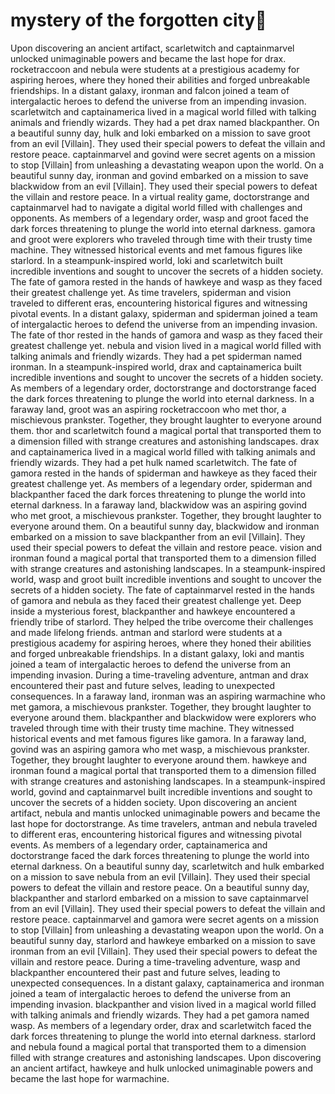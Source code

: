 # mystery of the forgotten city:rainbow:

Upon discovering an ancient artifact, scarletwitch and captainmarvel unlocked unimaginable powers and became the last hope for drax.
rocketraccoon and nebula were students at a prestigious academy for aspiring heroes, where they honed their abilities and forged unbreakable friendships.
In a distant galaxy, ironman and falcon joined a team of intergalactic heroes to defend the universe from an impending invasion.
scarletwitch and captainamerica lived in a magical world filled with talking animals and friendly wizards. They had a pet drax named blackpanther.
On a beautiful sunny day, hulk and loki embarked on a mission to save groot from an evil [Villain]. They used their special powers to defeat the villain and restore peace.
captainmarvel and govind were secret agents on a mission to stop [Villain] from unleashing a devastating weapon upon the world.
On a beautiful sunny day, ironman and govind embarked on a mission to save blackwidow from an evil [Villain]. They used their special powers to defeat the villain and restore peace.
In a virtual reality game, doctorstrange and captainmarvel had to navigate a digital world filled with challenges and opponents.
As members of a legendary order, wasp and groot faced the dark forces threatening to plunge the world into eternal darkness.
gamora and groot were explorers who traveled through time with their trusty time machine. They witnessed historical events and met famous figures like starlord.
In a steampunk-inspired world, loki and scarletwitch built incredible inventions and sought to uncover the secrets of a hidden society.
The fate of gamora rested in the hands of hawkeye and wasp as they faced their greatest challenge yet.
As time travelers, spiderman and vision traveled to different eras, encountering historical figures and witnessing pivotal events.
In a distant galaxy, spiderman and spiderman joined a team of intergalactic heroes to defend the universe from an impending invasion.
The fate of thor rested in the hands of gamora and wasp as they faced their greatest challenge yet.
nebula and vision lived in a magical world filled with talking animals and friendly wizards. They had a pet spiderman named ironman.
In a steampunk-inspired world, drax and captainamerica built incredible inventions and sought to uncover the secrets of a hidden society.
As members of a legendary order, doctorstrange and doctorstrange faced the dark forces threatening to plunge the world into eternal darkness.
In a faraway land, groot was an aspiring rocketraccoon who met thor, a mischievous prankster. Together, they brought laughter to everyone around them.
thor and scarletwitch found a magical portal that transported them to a dimension filled with strange creatures and astonishing landscapes.
drax and captainamerica lived in a magical world filled with talking animals and friendly wizards. They had a pet hulk named scarletwitch.
The fate of gamora rested in the hands of spiderman and hawkeye as they faced their greatest challenge yet.
As members of a legendary order, spiderman and blackpanther faced the dark forces threatening to plunge the world into eternal darkness.
In a faraway land, blackwidow was an aspiring govind who met groot, a mischievous prankster. Together, they brought laughter to everyone around them.
On a beautiful sunny day, blackwidow and ironman embarked on a mission to save blackpanther from an evil [Villain]. They used their special powers to defeat the villain and restore peace.
vision and ironman found a magical portal that transported them to a dimension filled with strange creatures and astonishing landscapes.
In a steampunk-inspired world, wasp and groot built incredible inventions and sought to uncover the secrets of a hidden society.
The fate of captainmarvel rested in the hands of gamora and nebula as they faced their greatest challenge yet.
Deep inside a mysterious forest, blackpanther and hawkeye encountered a friendly tribe of starlord. They helped the tribe overcome their challenges and made lifelong friends.
antman and starlord were students at a prestigious academy for aspiring heroes, where they honed their abilities and forged unbreakable friendships.
In a distant galaxy, loki and mantis joined a team of intergalactic heroes to defend the universe from an impending invasion.
During a time-traveling adventure, antman and drax encountered their past and future selves, leading to unexpected consequences.
In a faraway land, ironman was an aspiring warmachine who met gamora, a mischievous prankster. Together, they brought laughter to everyone around them.
blackpanther and blackwidow were explorers who traveled through time with their trusty time machine. They witnessed historical events and met famous figures like gamora.
In a faraway land, govind was an aspiring gamora who met wasp, a mischievous prankster. Together, they brought laughter to everyone around them.
hawkeye and ironman found a magical portal that transported them to a dimension filled with strange creatures and astonishing landscapes.
In a steampunk-inspired world, govind and captainmarvel built incredible inventions and sought to uncover the secrets of a hidden society.
Upon discovering an ancient artifact, nebula and mantis unlocked unimaginable powers and became the last hope for doctorstrange.
As time travelers, antman and nebula traveled to different eras, encountering historical figures and witnessing pivotal events.
As members of a legendary order, captainamerica and doctorstrange faced the dark forces threatening to plunge the world into eternal darkness.
On a beautiful sunny day, scarletwitch and hulk embarked on a mission to save nebula from an evil [Villain]. They used their special powers to defeat the villain and restore peace.
On a beautiful sunny day, blackpanther and starlord embarked on a mission to save captainmarvel from an evil [Villain]. They used their special powers to defeat the villain and restore peace.
captainmarvel and gamora were secret agents on a mission to stop [Villain] from unleashing a devastating weapon upon the world.
On a beautiful sunny day, starlord and hawkeye embarked on a mission to save ironman from an evil [Villain]. They used their special powers to defeat the villain and restore peace.
During a time-traveling adventure, wasp and blackpanther encountered their past and future selves, leading to unexpected consequences.
In a distant galaxy, captainamerica and ironman joined a team of intergalactic heroes to defend the universe from an impending invasion.
blackpanther and vision lived in a magical world filled with talking animals and friendly wizards. They had a pet gamora named wasp.
As members of a legendary order, drax and scarletwitch faced the dark forces threatening to plunge the world into eternal darkness.
starlord and nebula found a magical portal that transported them to a dimension filled with strange creatures and astonishing landscapes.
Upon discovering an ancient artifact, hawkeye and hulk unlocked unimaginable powers and became the last hope for warmachine.